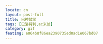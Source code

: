 ```yaml
---
locate: cn
layout: post-full
title: 巴神鼓掌
tags: [巴洛特利,ac米兰]
category: gif
featimg: e064b8f86ea2390735ed0ad1e067bd07
---
```

